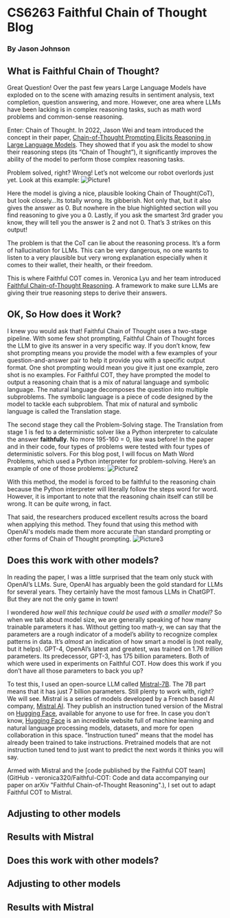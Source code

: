 # CS6263 Faithful Chain of Thought Blog

### By Jason Johnson

## What is Faithful Chain of Thought?

Great Question!  Over the past few years Large Language Models have exploded on to the scene with amazing results in sentiment analysis, text completion, question answering, and more.  However, one area where LLMs have been lacking is in complex reasoning tasks, such as math word problems and common-sense reasoning.

Enter: Chain of Thought.  In 2022, Jason Wei and team introduced the concept in their paper, [Chain-of-Thought Prompting Elicits Reasoning in Large Language Models](https://openreview.net/forum?id=_VjQlMeSB_J).  They showed that if you ask the model to show their reasoning steps (its “Chain of Thought”), it significantly improves the ability of the model to perform those complex reasoning tasks.

Problem solved, right? Wrong!  Let’s not welcome our robot overlords just yet.  Look at this example:
 ![Picture1](https://github.com/jasonjay86/CS6263FaithfulCOT/assets/65077765/a9f322d6-95d6-40f2-87b2-0c091a843191)


Here the model is giving a nice, plausible looking Chain of Thought(CoT), but look closely…Its totally wrong.  Its gibberish.  Not only that, but it also gives the answer as 0.  But nowhere in the blue highlighted section will you find reasoning to give you a 0.  Lastly, if you ask the smartest 3rd grader you know, they will tell you the answer is 2 and not 0.  That’s 3 strikes on this output!

The problem is that the CoT can lie about the reasoning process.  It’s a form of hallucination for LLMs.  This can be very dangerous, no one wants to listen to a very plausible but very wrong explanation especially when it comes to their wallet, their health, or their freedom.

This is where Faithful COT comes in.  Veronica Lyu and her team introduced [Faithful Chain-of-Thought Reasoning](https://arxiv.org/pdf/2301.13379). A framework to make sure LLMs are giving their true reasoning steps to derive their  answers.


## OK, So How does it Work?

I knew you would ask that!  Faithful Chain of Thought uses a two-stage pipeline.  With some few shot prompting, Faithful Chain of Thought forces the LLM to give its answer in a very specific way.   If you don’t know, few shot prompting means you provide the model with a few examples of your question-and-answer pair to help it provide you with a specific output format. One shot prompting would mean you give it just one example, zero shot is no examples.  For Faithful COT, they have prompted the model to output a reasoning chain that is a mix of natural language and symbolic language.  The natural language decomposes the question into multiple subproblems.  The symbolic language is a piece of code designed by the model to tackle each subproblem.  That mix of natural and symbolic language is called the Translation stage.  

The second stage they call the Problem-Solving stage.  The Translation from stage 1 is fed to a deterministic solver like a Python interpreter to calculate the answer **faithfully**.  No more 195-160 = 0, like was before!  In the paper and in their code, four types of problems were tested with four types of deterministic solvers.  For this blog post, I will focus on Math Word Problems, which used a Python interpreter for problem-solving.  Here’s an example of one of those problems:
![Picture2](https://github.com/jasonjay86/CS6263FaithfulCOT/assets/65077765/c4659aae-19ff-4777-836d-9ad7041ea3b1)

 
With this method, the model is forced to be faithful to the reasoning chain because the Python interpreter will literally follow the steps word for word.  However, it is important to note that the reasoning chain itself can still be wrong.  It can be *quite* wrong, in fact.

That said, the researchers produced excellent results across the board when applying this method.  They found that using this method with OpenAI's models made them more accurate than standard prompting or other forms of Chain of Thought prompting.
 ![Picture3](https://github.com/jasonjay86/CS6263FaithfulCOT/assets/65077765/7c3abe86-f6e9-4397-b732-d66dec0d6b22)

## Does this work with other models?

In reading the paper, I was a little surprised that the team only stuck with OpenAI’s LLMs.  Sure, OpenAI has arguably been the gold standard for LLMs for several years.  They certainly have the most famous LLMs in ChatGPT.  But they are not the only game in town!

I wondered *how well this technique could be used with a smaller model?*  So when we talk about model size, we are generally speaking of how many trainable parameters it has.  Without getting too math-y, we can say that the parameters are a rough indicator of a model’s ability to recognize complex patterns in data.  It’s *almost* an indication of how smart a model is (not really, but it helps). GPT-4, OpenAI’s latest and greatest, was trained on 1.76 *trillion* parameters.  Its predecessor, GPT-3, has 175 billion parameters.  Both of which were used in experiments on Faithful COT.  How does this work if you don’t have all those parameters to back you up?

To test this, I used an open-source LLM called [Mistral-7B](https://mistral.ai/technology/#models).  The 7B part means that it has just 7 billion parameters.  Still plenty to work with, right?  We will see.  Mistral is a series of models developed by a French based AI company, [Mistral AI](https://mistral.ai/company/).  They publish an instruction tuned version of the Mistral on [Hugging Face]( https://huggingface.co/mistralai/Mistral-7B-Instruct-v0.2), available for anyone to use for free.  In case you don't know, [Hugging Face](https://huggingface.co/) is an incredible website full of machine learning and natural language processing models, datasets, and more for open collaboration in this space.  "Instruction tuned" means that the model has already been trained to take instructions.  Pretrained models that are not instruction tuned tend to just want to predict the next words it thinks you will say.

Armed with Mistral and the [code published by the Faithful COT team](GitHub - veronica320/Faithful-COT: Code and data accompanying our paper on arXiv "Faithful Chain-of-Thought Reasoning".), I set out to adapt Faithful COT to Mistral.

## Adjusting to other models

## Results with Mistral


## Does this work with other models?

## Adjusting to other models

## Results with Mistral

